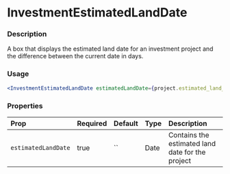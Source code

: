 # InvestmentEstimatedLandDate

### Description

A box that displays the estimated land date for an investment project and the difference between the current date in days.

### Usage

```jsx
<InvestmentEstimatedLandDate estimatedLandDate={project.estimated_land_date} />
```

### Properties

| Prop                | Required | Default | Type | Description                                      |
| :------------------ | :------- | :------ | :--- | :----------------------------------------------- |
| `estimatedLandDate` | true     | ``      | Date | Contains the estimated land date for the project |
